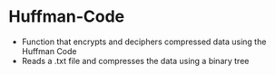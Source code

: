 # Huffman-Code
- Function that encrypts and deciphers compressed data using the Huffman Code
- Reads a .txt file and compresses the data using a binary tree

